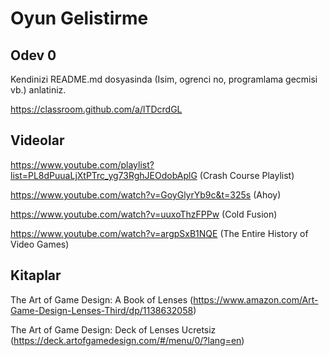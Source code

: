 # Oyun Gelistirme

## Odev 0

Kendinizi README.md dosyasinda (Isim, ogrenci no, programlama gecmisi vb.) anlatiniz.

https://classroom.github.com/a/lTDcrdGL

## Videolar

https://www.youtube.com/playlist?list=PL8dPuuaLjXtPTrc_yg73RghJEOdobAplG (Crash Course Playlist)

https://www.youtube.com/watch?v=GoyGlyrYb9c&t=325s (Ahoy)

https://www.youtube.com/watch?v=uuxoThzFPPw (Cold Fusion)

https://www.youtube.com/watch?v=argpSxB1NQE (The Entire History of Video Games)

## Kitaplar

The Art of Game Design: A Book of Lenses (https://www.amazon.com/Art-Game-Design-Lenses-Third/dp/1138632058)

The Art of Game Design: Deck of Lenses Ucretsiz (https://deck.artofgamedesign.com/#/menu/0/?lang=en)





